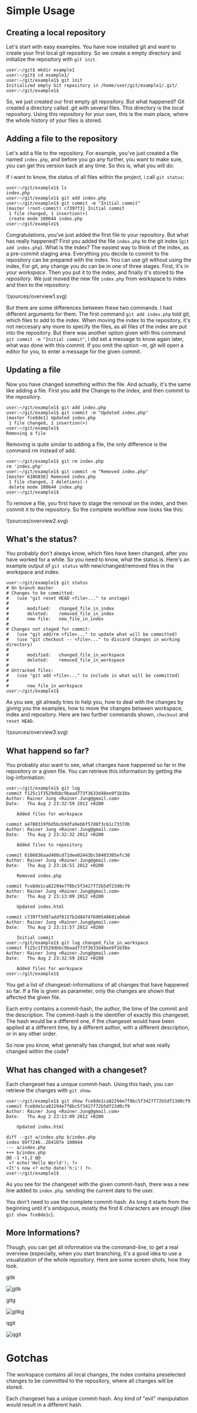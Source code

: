 Simple Usage
============

Creating a local repository
---------------------------

Let's start with easy examples. You have now installed git and want to create
your first local git repository. So we create a empty directory and initialize
the repository with `git init`.

    user:~/git$ mkdir example1
    user:~/git$ cd example1/
    user:~/git/example1$ git init
    Initialized empty Git repository in /home/user/git/example1/.git/
    user:~/git/example1$

So, we just created our first empty git repository. But what happened? Git
created a directory called .git with several files. This directory is the
local repository. Using this repository for your own, this is the main place,
where the whole history of your files is stored.

Adding a file to the repository
-------------------------------

Let's add a file to the repository. For example, you've just created a file
named `index.php`, and before you go any further, you want to make sure, you
can get this version back at any time. So this is, what you will do:

If i want to know, the status of all files within the project, i call `git
status`:

    user:~/git/example1$ ls
    index.php
    user:~/git/example1$ git add index.php
    user:~/git/example1$ git commit -m "Initial commit"
    [master (root-commit) c7397f3] Initial commit
     1 file changed, 1 insertion(+)
     create mode 100644 index.php
    user:~/git/example1$

Congratulations, you've just added the first file to your repository. But what
has really happened? First you added the file `index.php` to the git index
(`git add index.php`). What is the index? The easiest way to think of the
index, as a pre-commit staging area. Everything you decide to commit to the
repository can be prepared with the index. You can use git without using the
index, For git, any change you do can be in one of three stages. First, it's
in your *workspace*. Then you put it to the index, and finally it's stored to
the *repository*. We just moved the new file `index.php` from workspace to
index and then to the repository:

!(sources/overview1.svg)

But there are some differences between these two commands. I had different
arguments for them. The first command `git add index.php` told git, which
files to add to the index. When moving the index to the repository, it's not
neccesary any more to specify the files, as all files of the index are put
into the repository. But there was another option given with this command `git
commit -m "Initial commit"`, i did set a message to know again later, what was
done with this commit. If you omit the option *-m*, git will open a editor for
you, to enter a message for the given commit.

Updating a file
---------------

Now you have changed something within the file. And actually, it's the same
like adding a file. First you add the Change to the index, and then commit to
the repository.

    user:~/git/example1$ git add index.php
    user:~/git/example1$ git commit -m "Updated index.php"
    [master fce8de1] Updated index.php
     1 file changed, 1 insertion(+)
    user:~/git/example1$
    Removing a file

Removing is quite similar to adding a file, the only difference is the command
rm instead of add.

    user:~/git/example1$ git rm index.php
    rm 'index.php'
    user:~/git/example1$ git commit -m "Removed index.php"
    [master 6186836] Removed index.php
     1 file changed, 2 deletions(-)
     delete mode 100644 index.php
    user:~/git/example1$

To remove a file, you first have to stage the removal on the index, and then
commit it to the repository. So the complete workflow now looks like this:

!(sources/overview2.svg)

What's the status?
------------------

You probably don't always know, which files have been changed, after you have
worked for a while. So you need to know, what the status is. Here's an example
output of `git status` with new/changed/removed files in the workspace and
index:

    user:~/git/example1$ git status 
    # On branch master
    # Changes to be committed:
    #   (use "git reset HEAD <file>..." to unstage)
    #
    #       modified:   changed_file_in_index
    #       deleted:    removed_file_in_index
    #       new file:   new_file_in_index
    #
    # Changes not staged for commit:
    #   (use "git add/rm <file>..." to update what will be committed)
    #   (use "git checkout -- <file>..." to discard changes in working directory)
    #
    #       modified:   changed_file_in_workspace
    #       deleted:    removed_file_in_workspace
    #
    # Untracked files:
    #   (use "git add <file>..." to include in what will be committed)
    #
    #       new_file_in_workspace
    user:~/git/example1$

As you see, git already tries to help you, how to deal with the changes by
giving you the examples, how to move the changes between workspace, index and
repository. Here are two further commands shown, `checkout` and `reset HEAD`.

!(sources/overview3.svg)

What happend so far?
--------------------

You probably also want to see, what changes have happened so far in the
repository or a given file. You can retrieve this information by getting the
log-information:

    user:~/git/example1$ git log
    commit f125c1f3529dbbc9baad773f3633d48ee9f1b30a
    Author: Rainer Jung <Rainer.Jung@gmail.com>
    Date:   Thu Aug 2 23:32:59 2012 +0200

        Added files for workspace

    commit a4788319fbd5bcb9dfa9ebbf57d8f3c61c7337db
    Author: Rainer Jung <Rainer.Jung@gmail.com>
    Date:   Thu Aug 2 23:32:32 2012 +0200

        Added files to repository

    commit 6186836aad408cd71dee02443bc58403305efc30
    Author: Rainer Jung <Rainer.Jung@gmail.com>
    Date:   Thu Aug 2 23:16:51 2012 +0200

        Removed index.php

    commit fce8de1ca82294e7f8bc5f3427f72b5df23d0cf9
    Author: Rainer Jung <Rainer.Jung@gmail.com>
    Date:   Thu Aug 2 23:13:09 2012 +0200

        Updated index.html

    commit c7397f3d97addf8157b2d84747690548691a0da0
    Author: Rainer Jung <Rainer.Jung@gmail.com>
    Date:   Thu Aug 2 23:11:57 2012 +0200

        Initial commit
    user:~/git/example1$ git log changed_file_in_workspace
    commit f125c1f3529dbbc9baad773f3633d48ee9f1b30a
    Author: Rainer Jung <Rainer.Jung@gmail.com>
    Date:   Thu Aug 2 23:32:59 2012 +0200

        Added files for workspace
    user:~/git/example1$

You get a list of changeset-informations of all changes that have happened so
far. If a file is given as parameter, only the changes are shown that affected
the given file.

Each entry contains a commit-hash, the author, the time of the commit and the
description. The commit-hash is the identifier of exactly this changeset. The
hash would be a different one, if the changeset would have been applied at a
different time, by a different author, with a different description, or in any
other order.

So now you know, what generally has changed, but what was really changed
within the code?

What has changed with a changeset?
----------------------------------

Each changeset has a unique commit-hash. Using this hash, you can retrieve the
changes with `git show`.

    user:~/git/example1$ git show fce8de1ca82294e7f8bc5f3427f72b5df23d0cf9
    commit fce8de1ca82294e7f8bc5f3427f72b5df23d0cf9
    Author: Rainer Jung <Rainer.Jung@gmail.com>
    Date:   Thu Aug 2 23:13:09 2012 +0200

        Updated index.html

    diff --git a/index.php b/index.php
    index 69f7246..264107e 100644
    --- a/index.php
    +++ b/index.php
    @@ -1 +1,2 @@
     <? echo('Hello World'); ?>
    +It's now <? echo date('h:i') ?>.
    user:~/git/example1$

As you see for the changeset with the given commit-hash, there was a new line
added to `index.php`. sending the current date to the user.

You don't need to use the complete commit-hash. As long it starts from the
beginning until it's ambiguous, mostly the first 6 characters are enough (like
`git show fce8de1c`).

More Informations?
------------------

Though, you can get all information via the command-line, to get a real overview (especially, when you start branching, it's a good idea to use a visualization of the whole repository. Here are some screen shots, how they look.

gitk

![gitk](sources/screenshot-gitk.png)

gitg

![gitkg](sources/screenshot-gitg.png)

qgit

![qgit](sources/screenshot-qgit.png)

Gotchas
=======

The workspace contains all local changes, the index contains preselected
changes to be committed to the repository, where all changes will be stored.

Each changeset has a unique commit-hash. Any kind of "evil" manipulation would
result in a different hash.
